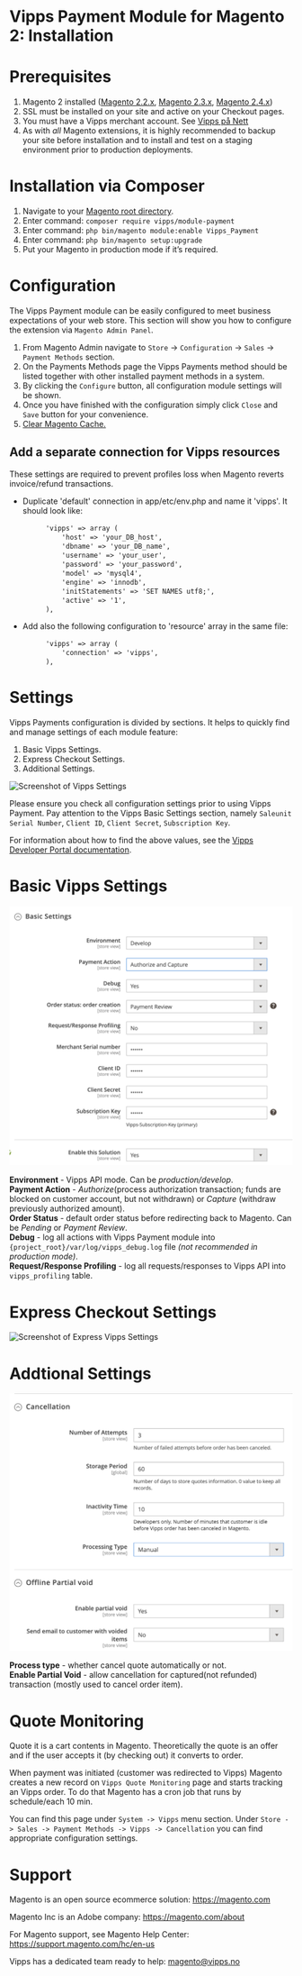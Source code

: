 # Vipps Payment Module for Magento 2: Installation

# Prerequisites

1. Magento 2 installed ([Magento 2.2.x](https://devdocs.magento.com/guides/v2.2/release-notes/bk-release-notes.html), [Magento 2.3.x](https://devdocs.magento.com/guides/v2.3/release-notes/bk-release-notes.html), [Magento 2.4.x](https://devdocs.magento.com/guides/v2.4/release-notes/bk-release-notes.html))
1. SSL must be installed on your site and active on your Checkout pages.
1. You must have a Vipps merchant account. See [Vipps på Nett](https://www.vipps.no/bedrift/vipps-pa-nett)
1. As with _all_ Magento extensions, it is highly recommended to backup your site before installation and to install and test on a staging environment prior to production deployments.

# Installation via Composer

1. Navigate to your [Magento root directory](https://devdocs.magento.com/guides/v2.4/extension-dev-guide/build/module-file-structure.html).
1. Enter command: `composer require vipps/module-payment`
1. Enter command: `php bin/magento module:enable Vipps_Payment` 
1. Enter command: `php bin/magento setup:upgrade`
1. Put your Magento in production mode if it’s required.

# Configuration

The Vipps Payment module can be easily configured to meet business expectations of your web store. This section will show you how to configure the extension via `Magento Admin Panel`.


1. From Magento Admin navigate to `Store` -> `Configuration` -> `Sales` -> `Payment Methods` section. 
1. On the Payments Methods page the Vipps Payments method should be listed together with other installed payment methods in a system.
1. By clicking the `Configure` button, all configuration module settings will be shown. 
1. Once you have finished with the configuration simply click `Close` and `Save` button for your convenience.
1. [Clear Magento Cache.](https://devdocs.magento.com/guides/v2.4/config-guide/cli/config-cli-subcommands-cache.html)

## Add a separate connection for Vipps resources
These settings are required to prevent profiles loss when Magento reverts invoice/refund transactions.  

* Duplicate 'default' connection in app/etc/env.php and name it 'vipps'. It should look like:
```         
         'vipps' => array (
             'host' => 'your_DB_host',
             'dbname' => 'your_DB_name',
             'username' => 'your_user',
             'password' => 'your_password',
             'model' => 'mysql4',
             'engine' => 'innodb',
             'initStatements' => 'SET NAMES utf8;',
             'active' => '1',
         ),
```
* Add also the following configuration to 'resource' array in the same file:
```
         'vipps' => array (
             'connection' => 'vipps',
         ),
```

# Settings

Vipps Payments configuration is divided by sections. It helps to quickly find and manage settings of each module feature:

1. Basic Vipps Settings.
1. Express Checkout Settings.
1. Additional Settings.

![Screenshot of Vipps Settings](docs/images/vipps_method.png)

Please ensure you check all configuration settings prior to using Vipps Payment. Pay attention to the Vipps Basic Settings section, namely `Saleunit Serial Number`, `Client ID`, `Client Secret`, `Subscription Key`.

For information about how to find the above values, see the [Vipps Developer Portal documentation](https://developer.vippsmobilepay.com/).

# Basic Vipps Settings

![Screenshot of Basic Vipps Settings](docs/images/vipps_basic.png)

**Environment**  - Vipps API mode. Can be *production/develop*.  
**Payment Action** - *Authorize*(process authorization transaction; funds are blocked on customer account, but not withdrawn) or *Capture* (withdraw previously authorized amount).  
**Order Status** - default order status before redirecting back to Magento. Can be *Pending* or *Payment Review*.  
**Debug** - log all actions with Vipps Payment module into `{project_root}/var/log/vipps_debug.log` file *(not recommended in production mode)*.  
**Request/Response Profiling** - log all requests/responses to Vipps API into `vipps_profiling` table.

# Express Checkout Settings

![Screenshot of Express Vipps Settings](docs/images/express_vipps_settings.png)

# Addtional Settings

![Screenshot of Vipps Additional Settings](docs/images/vipps_additional_settings.png)


**Process type** - whether cancel quote automatically or not.  
**Enable Partial Void** - allow cancellation for captured(not refunded) transaction (mostly used to cancel order item).


# Quote Monitoring

Quote it is a cart contents in Magento. Theoretically the quote is an offer and if the user accepts it (by checking out) it converts to order.

When payment was initiated (customer was redirected to Vipps) Magento creates a new record on `Vipps Quote Monitoring` page and starts tracking an Vipps order.
To do that Magento has a cron job that runs by schedule/each 10 min.

You can find this page under `System -> Vipps` menu section. Under `Store -> Sales -> Payment Methods -> Vipps -> Cancellation` you can find appropriate configuration settings.

# Support

Magento is an open source ecommerce solution: https://magento.com

Magento Inc is an Adobe company: https://magento.com/about

For Magento support, see Magento Help Center: https://support.magento.com/hc/en-us

Vipps has a dedicated team ready to help: magento@vipps.no
